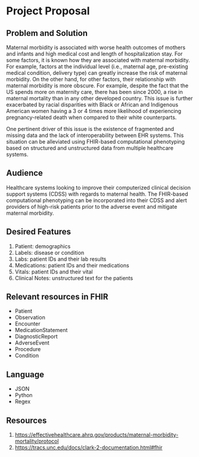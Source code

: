 # Project Proposal

## Problem and Solution

Maternal morbidity is associated with worse health outcomes of mothers and infants and high medical cost and length of hospitalization stay. For some factors, it is known how they are associated with maternal morbidity. For example, factors at the individual level (i.e., maternal age, pre-existing medical condition, delivery type) can greatly increase the risk of maternal morbidity. On the other hand, for other factors, their relationship with maternal morbidity is more obscure. For example, despite the fact that the US spends more on maternity care, there has been since 2000, a rise in maternal mortality than in any other developed country. This issue is further exacerbated by racial disparities with Black or African and Indigenous American women having a 3 or 4 times more likelihood of experiencing pregnancy-related death when compared to their white counterparts.

One pertinent driver of this issue is the existence of fragmented and missing data and the lack of interoperability between EHR systems. This situation can be alleviated using FHIR-based computational phenotyping based on structured and unstructured data from multiple healthcare systems.

## Audience

Healthcare systems looking to improve their computerized clinical decision support systems (CDSS) with regards to maternal health. The FHIR-based computational phenotyping can be incorporated into their CDSS and alert providers of high-risk patients prior to the adverse event and mitigate maternal morbidity.

## Desired Features
1. Patient: demographics 
2. Labels: disease or condition
3. Labs: patient IDs and their lab results
4. Medications: patient IDs and their medications
5. Vitals: patient IDs and their vital
6. Clinical Notes: unstructured text for the patients

## Relevant resources in FHIR

* Patient 
* Observation
* Encounter
* MedicationStatement 
* DiagnosticReport
* AdverseEvent
* Procedure
* Condition

## Language

* JSON
* Python
* Regex


## Resources
1. https://effectivehealthcare.ahrq.gov/products/maternal-morbidity-mortality/protocol
2. https://tracs.unc.edu/docs/clark-2-documentation.html#fhir

